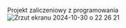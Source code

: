 Projekt zaliczeniowy z programowania
![Zrzut ekranu 2024-10-30 o 22 26 21](https://github.com/user-attachments/assets/3c74db01-91e3-426f-979c-334bbe908f0d)
